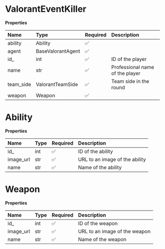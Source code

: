 # ValorantEventKiller

**Properties**

| Name      | Type              | Required | Description                     |
| :-------- | :---------------- | :------- | :------------------------------ |
| ability   | Ability           | ✅       |                                 |
| agent     | BaseValorantAgent | ✅       |                                 |
| id\_      | int               | ✅       | ID of the player                |
| name      | str               | ✅       | Professional name of the player |
| team_side | ValorantTeamSide  | ✅       | Team side in the round          |
| weapon    | Weapon            | ✅       |                                 |

# Ability

**Properties**

| Name      | Type | Required | Description                    |
| :-------- | :--- | :------- | :----------------------------- |
| id\_      | int  | ✅       | ID of the ability              |
| image_url | str  | ✅       | URL to an image of the ability |
| name      | str  | ✅       | Name of the ability            |

# Weapon

**Properties**

| Name      | Type | Required | Description                   |
| :-------- | :--- | :------- | :---------------------------- |
| id\_      | int  | ✅       | ID of the weapon              |
| image_url | str  | ✅       | URL to an image of the weapon |
| name      | str  | ✅       | Name of the weapon            |

<!-- This file was generated by liblab | https://liblab.com/ -->
